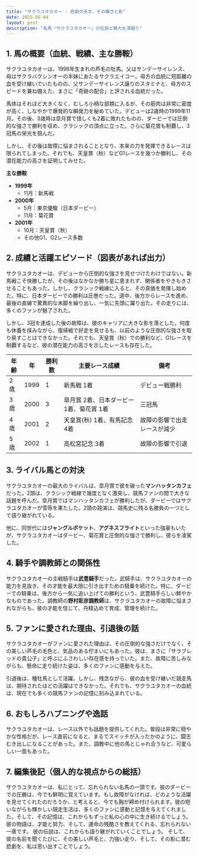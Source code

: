 ```yaml
---
title: "サクラユタカオー - 悲劇の天才、その輝きと影"
date: 2025-05-04
layout: post
description: "名馬『サクラユタカオー』の伝説と魅力を深堀り"
---
```


## 1. 馬の概要（血統、戦績、主な勝鞍）

サクラユタカオーは、1998年生まれの芦毛の牡馬。父はサンデーサイレンス、母はサクラバクシンオーの半妹にあたるサクラエイコー。母方の血統に短距離の血を受け継いでいたものの、父サンデーサイレンス譲りのスタミナと、母方のスピードを兼ね備えた、まさに「奇跡の配合」と評される血統だった。

馬体はそれほど大きくなく、むしろ小柄な部類に入るが、その筋肉は非常に密度が高く、しなやかで爆発的な瞬発力を秘めていた。デビューは2歳時の1999年11月。その後、3歳時は皐月賞で惜しくも2着に敗れたものの、ダービーでは圧倒的な強さで勝利を収め、クラシックの頂点に立った。さらに菊花賞も制覇し、3冠馬の栄光を掴んだ。

しかし、その後は故障に悩まされることとなり、本来の力を発揮できるレースは限られてしまった。それでも、天皇賞（秋）などG1レースを幾つか勝利し、その潜在能力の高さを証明してみせた。

**主な勝鞍**

*   **1999年**  
    *   11月：新馬戦
*   **2000年**  
    *   5月：東京優駿（日本ダービー）
    *   11月：菊花賞
*   **2001年**
    *   10月：天皇賞（秋）
    *   その他G1、G2レース多数


## 2. 成績と活躍エピソード（図表があれば出力）

サクラユタカオーは、デビューから圧倒的な強さを見せつけたわけではない。新馬戦こそ快勝したが、その後はなかなか勝ち星に恵まれず、関係者をやきもきさせることもあった。しかし、クラシック戦線に入ると、その真価を発揮し始めた。特に、日本ダービーでの勝利は圧巻だった。道中、後方からレースを進め、最後の直線で驚異的な末脚を繰り出し、一気に先頭に躍り出た。その走りには、多くのファンが魅了された。

しかし、3冠を達成した後の故障は、彼のキャリアに大きな影を落とした。何度も休養を挟みながら、復帰戦で好走を見せるも、以前のような圧倒的な強さを取り戻すことはできなかった。それでも、天皇賞（秋）での勝利など、G1レースを制覇するなど、彼の潜在能力の高さを示したレースも存在した。

| 年齢 | 年 | 勝利数 | 主要レース成績 | 備考 |
|---|---|---|---|---|
| 2歳 | 1999 | 1 | 新馬戦 1着 | デビュー戦勝利 |
| 3歳 | 2000 | 3 | 皐月賞 2着、日本ダービー 1着、菊花賞 1着 | 三冠馬 |
| 4歳 | 2001 | 2 | 天皇賞(秋) 1着、有馬記念 4着 | 故障の影響で出走レースが減少 |
| 5歳 | 2002 | 1 | 高松宮記念 3着 | 故障の影響で引退 |


## 3. ライバル馬との対決

サクラユタカオーの最大のライバルは、皐月賞で彼を破った**マンハッタンカフェ**だった。2頭は、クラシック戦線で幾度となく激突し、競馬ファンの間で大きな話題を呼んだ。皐月賞ではマンハッタンカフェが勝利したが、ダービーではサクラユタカオーが雪辱を果たした。2頭の競演は、競馬史に残る名勝負の一つとして語り継がれている。


他に、同世代には**ジャングルポケット**、**アグネスフライト**といった強豪もいたが、サクラユタカオーはダービー、菊花賞と圧倒的な強さで勝利し、彼らを凌駕した。


## 4. 騎手や調教師との関係性

サクラユタカオーの主戦騎手は**武豊騎手**だった。武騎手は、サクラユタカオーの能力を見抜き、その才能を最大限に引き出すための騎乗を続けた。特に、ダービーでの騎乗は、後方から一気に追い上げての勝利という、武豊騎手らしい鮮やかなものであった。調教師の**野村彰彦調教師**は、サクラユタカオーの故障に悩まされながらも、彼の才能を信じて、丹精込めて育成、管理を続けた。


## 5. ファンに愛された理由、引退後の話

サクラユタカオーがファンに愛された理由は、その圧倒的な強さだけでなく、その美しい芦毛の毛色と、気品のある佇まいにもあった。彼は、まさに「サラブレッドの貴公子」と呼ぶにふさわしい存在感を持っていた。また、故障に苦しみながらも、懸命に走り続けた姿は、多くのファンに感動を与えた。

引退後は、種牡馬として活躍。しかし、残念ながら、彼の血を受け継いだ競走馬は、期待されたほどの活躍はできなかった。それでも、サクラユタカオーの血統は、現在でも多くの競馬ファンの記憶に刻み込まれている。


## 6. おもしろハプニングや逸話

サクラユタカオーは、レース以外でも話題を提供してくれた。普段は非常に穏やかな性格だが、レース直前になると、まるでスイッチが入ったかのように、闘志むき出しになることがあった。また、調教中に他の馬とじゃれ合うなど、可愛らしい一面もあった。


## 7. 編集後記（個人的な視点からの総括）

サクラユタカオーは、私にとって、忘れられない名馬の一頭です。彼のダービーでの圧勝は、今でも鮮明に覚えています。もし故障がなければ、どのような活躍を見せてくれたのだろうか、と考えると、今でも胸が締め付けられます。彼の短いながらも輝かしい競走生活は、多くのファンに感動と記憶を与えてくれました。そして、その記憶は、これからもずっと私の心の中に生き続けるでしょう。彼の物語は、才能と努力、そして、運命の残酷さを教えてくれる、忘れられない一章です。  彼の伝説は、これからも語り継がれていくことでしょう。  そして、彼の名前を聞くたびに、その美しい芦毛と、力強い走り、そして、その影に潜む悲劇を、私は思い出すことでしょう。
